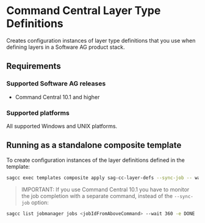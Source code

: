 <!-- Copyright 2013 - 2018 Software AG, Darmstadt, Germany and/or its licensors

   SPDX-License-Identifier: Apache-2.0

    Licensed under the Apache License, Version 2.0 (the "License");
    you may not use this file except in compliance with the License.
    You may obtain a copy of the License at

        http://www.apache.org/licenses/LICENSE-2.0

    Unless required by applicable law or agreed to in writing, software
    distributed under the License is distributed on an "AS IS" BASIS,
     WITHOUT WARRANTIES OR CONDITIONS OF ANY KIND, either express or implied.
     See the License for the specific language governing permissions and

     limitations under the License.                                                  

-->
# Command Central Layer Type Definitions

Creates configuration instances of layer type definitions that you use when defining layers in a Software AG product stack.

## Requirements

### Supported Software AG releases

* Command Central 10.1 and higher

### Supported platforms

All supported Windows and UNIX platforms.

## Running as a standalone composite template

To create configuration instances of the layer definitions defined in the template:

```bash
sagcc exec templates composite apply sag-cc-layer-defs --sync-job -- wait 360
```

> IMPORTANT: If you use Command Central 10.1 you have to monitor the job completion with a separate command, instead of the `--sync-job` option:

```bash
sagcc list jobmanager jobs <jobIdFromAboveCommand> --wait 360 -e DONE
```